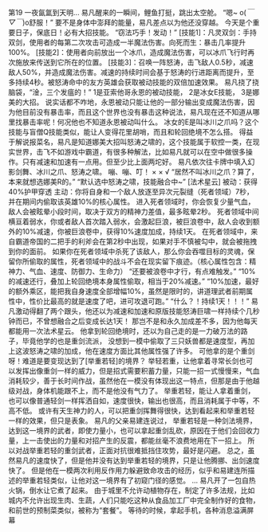 第19
	一夜氤氲到天明...
	易凡醒来的一瞬间，鲤鱼打挺，跳出太空舱。
	“嗯~ o(*￣▽￣*)o舒服！”
	要不是身体中澎拜的能量，易凡差点以为他还没穿越。
	今天是个重要日子，保底日！必有大招技能。
	“窃法巧手！发动！”
    [技能1]：凡灵双剑：手持双剑，使用者的每第二次攻击可造成一半魔法伤害。向死而生：暴击几率提升100%。
    [技能2]：使用者向前放出一个冰爪，造成魔法伤害，可以冰爪飞行时再次施放来传送到它所在的位置。
    [技能3]：召唤一阵怒涛，击飞敌人0.5秒，减速敌人50%，并造成魔法伤害。减速的持续时间会基于怒涛的行进距离而提升，至多持续4秒。被怒涛命中的友方英雄会获取被动技能的双倍加速效果。
	易凡挠了挠脑袋，“淦，三个发瘟的！”
	1是亚索他哥永恩的被动技能，
	2是冰女E技能，
	3是娜美的大招。
	说实话都不咋地，永恩被动只能让他的一部分输出变成魔法伤害，因为他目前没有暴击率，而且这个世界也没有暴击这种说法，易凡现在还不知道从哪里找暴击率呢！何况他也不知道永恩被动叫什么。
	冰女的E是叫冰川之爪吗？这个技能与盲僧Q技能类似，能让人变得花里胡哨，而且和轮回绝境不怎么搭。
	得益于解说报菜名，易凡是知道娜美大招叫怒涛之啸的，这个技能属于软控一类，在现实世界，击飞不如游戏中霸道，有很多种解法，比如易凡就可以在空中做很多操作。只有减速和加速有一点用。但至少比上面两坨好。
	易凡依次往卡牌中填入幻影剑舞、冰川之爪、怒涛之啸。
	嘣、嘣、叮！
	× × √
	“居然不叫冰川之爪？算了，本来就想选娜美R的。”
	“默认选中怒涛之啸，技能融合中~”
	[法术星云]
    被动：获得40%护甲穿透
    主动：你将自身和一个敌人放逐至异次元裂缝（死者领域）7秒，并在期间内偷取该英雄10%的核心属性。
    进入死者领域时，你会恢复少量气血，敌人会被眩晕小段时间，取决于双方的精神力差值，最多眩晕2秒。
    死者领域中间横亘着弱水，你或者敌人首次踏入弱水，会激起巨浪，被巨浪卷中，敌人会收到额外的10%减速，你被巨浪卷中，获得10%速度加成，持续1天。
    在死者领域中，来自霸道帝国的二把手的利斧会在第2秒中出现，如果对手不慎被勾中，就会被拖拽到你的面前。
    如果你在死者领域中杀死了该敌人，那么你会吞噬目标的灵魂，保留你所偷取的属性，死者领域中的战斗不会在现实留下痕迹。（核心属性包含：精神力、气血、速度、防御力、生命力）
    “还要被浪卷中才行，有点难触发。”
    “10%的减速还行，叠加上轮回绝境本身属性偷取，相当于20%减速。”
    “10%加速，最好的额外乘区，能把我自身速度全部增幅10%，虽然是限时的，讲道理武者前期属性中，性价比最高的就是速度了吧，进可攻退可跑。”
    “什么？！持续1天！！！”
    易凡激动得翻了两个跟头，他还以为减速和加速和原版技能怒涛巨啸一样持续个几秒钟而已，不曾想融合之后变成长达1天！
    那岂不是和永久加成差不多，因为他每天都能用一次法术星云。
    他拿到轮回绝境时，还以为自己走的是一力破万法的路子，毕竟他学的也是重剑流派，
    没想到一模中偷取了三只妖兽都是速度型，再加上这波怒涛之啸的加成，他在速度方面比其他属性强了许多。
    可他拿的是个重剑呀！难道是要变现达到了[举重若轻]的境界？
    举轻若重，让他拿着寻常长剑也可以发挥出像重剑一样的威力，但是招式需要积蓄力量，只能一招一式慢慢来，气血消耗较少，善于长时间作战，虽然他在一模没有体现出这一特点，但那是由于他越级对战，身体机能跟不上，而不是他没有气力了。
    举重若轻，能让人拿着重剑，也可以像普通轻剑一样挥洒自如，速度很快，输出也很高，而且消耗属于中等，不高不低。
	或许有天生神力的人，可以把重剑挥舞得很快，达到看起来和举重若轻一样的效果，但只是表象。
	易凡的父亲易建连说过，
	举重若轻是一种剑法境界，达到这一境界的武者，即使力量小，也可以拿起重剑乱砍，原因在于他们会回收力量，上一击使出的力量和对招产生的反震，都能丝毫不浪费地用在下一招上。
	所以对战举重若轻的重剑武者，正面对抗很难抵挡住攻势，最好是闪避。
	总之，虽然易凡的速度快了，但是他并没有达到举重若轻的境界，只是让他腾挪、出剑速度快了。
	但是他在一模两次利用反作用力躲避致命攻击的经历，似乎和易建连所描述的举重若轻类似，让他对这一境界有了初窥门径的感觉。
    ...
    易凡开了一包自热火锅，倒水让它煮了起来。
    由于城里不允许动植物存在，制定了许多法规，比如城内不允许出现生肉、生蔬，人们只能吃这种从食品加工厂中完全制作好的食物，和前世的预制菜类似，被称为“套餐”。
    等待的时候，拿起手机，各种消息溢满屏幕
	
	
	
	
	
	
	